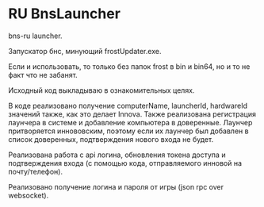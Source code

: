 # RU BnsLauncher
bns-ru launcher.

Запускатор бнс, минующий frostUpdater.exe.

Если и использовать, то только без папок frost в  bin и bin64, но и то не факт что не забанят.

Исходный код выкладываю в ознакомительных целях.

В коде реализовано получение computerName, launcherId, hardwareId значений также, как это делает Innova.
Также реализована регистрация лаунчера в системе и добавление компьютера в доверенные. Лаунчер притворяется иннововским, поэтому если их лаунчер был добавлен в список доверенных, подтверждения нового входа не будет.

Реализована работа с api логина, обновления токена доступа и подтверждения входа (с помощью кода, отправляемого инновой на почту/телефон).

Реализовано получение логина и пароля от игры (json rpc over websocket).
